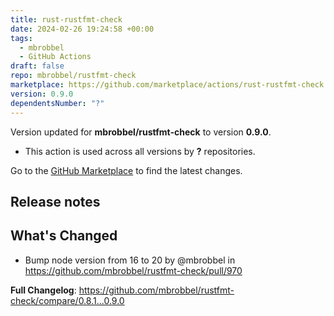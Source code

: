 ```yaml
---
title: rust-rustfmt-check
date: 2024-02-26 19:24:58 +00:00
tags:
  - mbrobbel
  - GitHub Actions
draft: false
repo: mbrobbel/rustfmt-check
marketplace: https://github.com/marketplace/actions/rust-rustfmt-check
version: 0.9.0
dependentsNumber: "?"
---
```



Version updated for **mbrobbel/rustfmt-check** to version **0.9.0**.
- This action is used across all versions by **?** repositories.

Go to the [GitHub Marketplace](https://github.com/marketplace/actions/rust-rustfmt-check) to find the latest changes.

## Release notes

## What's Changed
* Bump node version from 16 to 20 by @mbrobbel in https://github.com/mbrobbel/rustfmt-check/pull/970


**Full Changelog**: https://github.com/mbrobbel/rustfmt-check/compare/0.8.1...0.9.0
